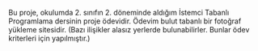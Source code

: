  Bu proje, okulumda 2. sınıfın 2. döneminde aldığım İstemci Tabanlı Programlama dersinin proje ödevidir. Ödevim bulut tabanlı bir fotoğraf yükleme sitesidir.
 (Bazı ilişikler alasız yerlerde bulunabilirler. Bunlar ödev kriterleri için yapılmıştır.)
